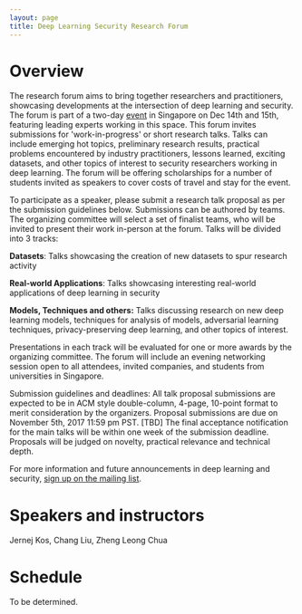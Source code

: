 ```yaml
---
layout: page
title: Deep Learning Security Research Forum
---
```


# Overview

The research forum aims to bring together researchers and
practitioners, showcasing developments at the intersection of
deep learning and security. The forum is part of a two-day
[event](https://deep-learning-security.github.io/) in
Singapore on Dec 14th and 15th, featuring leading experts
working in this space. This forum invites submissions for
'work-in-progress' or short research talks.  Talks can include
emerging hot topics, preliminary research results, practical
problems encountered by industry practitioners, lessons
learned, exciting datasets, and other topics of interest to
security researchers working in deep learning. The forum
will be offering scholarships for a number of students
invited as speakers to cover costs of travel and stay for
the event. 

To participate as a speaker, please submit a research talk
proposal as per the submission guidelines below. Submissions
can be authored by teams. The organizing committee will
select a set of finalist teams, who will be invited to
present their work in-person at the forum. Talks will be
divided into 3 tracks:

**Datasets**: Talks showcasing the creation of new datasets
to spur research activity

**Real-world Applications**: Talks showcasing interesting
real-world applications of deep learning in security

**Models, Techniques and others:** Talks discussing research
on new deep learning models, techniques for analysis of
models, adversarial learning techniques, privacy-preserving
deep learning, and other topics of interest. 

Presentations in each track will be evaluated for one or more
awards by the organizing committee. The forum will include an
evening networking session open to all attendees, invited
companies, and students from universities in Singapore. 

Submission guidelines and deadlines: All talk proposal
submissions are expected to be in ACM style double-column,
4-page, 10-point format to merit consideration by the organizers.
Proposal submissions are due on November 5th, 2017 11:59 pm PST.
[TBD]
The final acceptance notification for the main talks will be
within one week of the submission deadline. Proposals will be
judged on novelty, practical relevance and technical depth.

For more information and future announcements in deep learning
and security, [sign up on the mailing list](https://groups.google.com/d/forum/deep-learning-security-research-forum).

# Speakers and instructors

Jernej Kos, Chang Liu, Zheng Leong Chua

# Schedule

To be determined.

